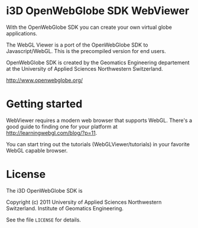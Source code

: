 i3D OpenWebGlobe SDK WebViewer
==============================

With the OpenWebGlobe SDK you can create your own virtual globe applications.

The WebGL Viewer is a port of the OpenWebGlobe SDK to Javascript/WebGL.
This is the precompiled version for end users.

OpenWebGlobe SDK is created by the Geomatics Engineering departement at the
University of Applied Sciences Northwestern Switzerland.

http://www.openwebglobe.org/

Getting started
===============

WebViewer requires a modern web browser that supports WebGL.  There's a good
guide to finding one for your platform at <http://learningwebgl.com/blog/?p=11>.

You can start tring out the tutorials (WebGLViewer/tutorials) in your favorite WebGL capable browser.

License
=======

The i3D OpenWebGlobe SDK is

Copyright (c) 2011 University of Applied Sciences Northwestern Switzerland.
Institute of Geomatics Engineering.

See the file `LICENSE` for details.


